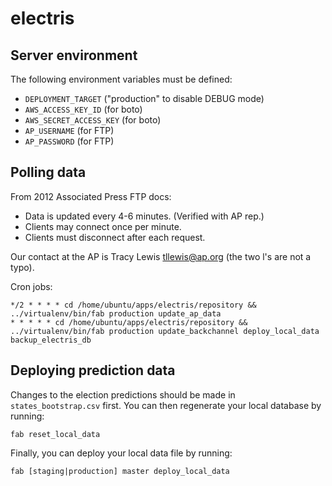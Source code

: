 electris
========

Server environment
------------------

The following environment variables must be defined:

* ``DEPLOYMENT_TARGET`` ("production" to disable DEBUG mode)
* ``AWS_ACCESS_KEY_ID`` (for boto)
* ``AWS_SECRET_ACCESS_KEY`` (for boto)
* ``AP_USERNAME`` (for FTP)
* ``AP_PASSWORD`` (for FTP)

Polling data
----------------------

From 2012 Associated Press FTP docs:

* Data is updated every 4-6 minutes. (Verified with AP rep.)
* Clients may connect once per minute.
* Clients must disconnect after each request.

Our contact at the AP is Tracy Lewis <tllewis@ap.org> (the two l's are not a typo).

Cron jobs:

```
*/2 * * * * cd /home/ubuntu/apps/electris/repository && ../virtualenv/bin/fab production update_ap_data
* * * * * cd /home/ubuntu/apps/electris/repository && ../virtualenv/bin/fab production update_backchannel deploy_local_data backup_electris_db
```

Deploying prediction data
-------------------------

Changes to the election predictions should be made in ``states_bootstrap.csv`` first. You can then regenerate your local database by running:

```fab reset_local_data```

Finally, you can deploy your local data file by running:

```fab [staging|production] master deploy_local_data```

